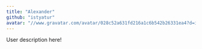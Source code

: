 ```yaml
---
title: "Alexander"
github: "istyatur"
avatar: "//www.gravatar.com/avatar/028c52a631fd216a1c6b542b26331ea4?d=identicon"
---
```


User description here!
